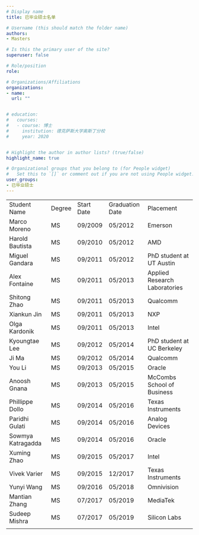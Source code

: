 ```yaml
---
# Display name
title: 已毕业硕士名单

# Username (this should match the folder name)
authors:
- Masters

# Is this the primary user of the site?
superuser: false

# Role/position
role: 

# Organizations/Affiliations
organizations:
- name: 
  url: ""


# education:
#   courses:
#   - course: 博士
#     institution: 德克萨斯大学奥斯丁分校
#     year: 2020


# Highlight the author in author lists? (true/false)
highlight_name: true

# Organizational groups that you belong to (for People widget)
#   Set this to `[]` or comment out if you are not using People widget.
user_groups:
- 已毕业硕士
---
```


<table>
    <tr>
        <td>Student Name</td>
        <td>Degree</td>
        <td>Start Date</td>
        <td>Graduation Date</td>
        <td>Placement</td>
    </tr>
    <tr>
        <td>Marco Moreno</td>
        <td>MS</td>
        <td>09/2009</td>
        <td>05/2012</td>
        <td>Emerson</td>
    </tr>
    <tr>
        <td>Harold Bautista</td>
        <td>MS</td>
        <td>09/2010</td>
        <td>05/2012</td>
        <td>AMD</td>
    </tr>
    <tr>
        <td>Miguel Gandara</td>
        <td>MS</td>
        <td>09/2011</td>
        <td>05/2012</td>
        <td>PhD student at UT Austin</td>
    </tr>
    <tr>
        <td>Alex Fontaine</td>
        <td>MS</td>
        <td>09/2011</td>
        <td>05/2013</td>
        <td>Applied Research Laboratories</td>
    </tr>
    <tr>
        <td>Shitong Zhao</td>
        <td>MS</td>
        <td>09/2011</td>
        <td>05/2013</td>
        <td>Qualcomm</td>
    </tr>
    <tr>
        <td>Xiankun Jin</td>
        <td>MS</td>
        <td>09/2011</td>
        <td>05/2013</td>
        <td>NXP</td>
    </tr>
    <tr>
        <td>Olga Kardonik</td>
        <td>MS</td>
        <td>09/2011</td>
        <td>05/2013</td>
        <td>Intel</td>
    </tr>
    <tr>
        <td>Kyoungtae Lee</td>
        <td>MS</td>
        <td>09/2012</td>
        <td>05/2014</td>
        <td>PhD student at UC Berkeley</td>
    </tr>
    <tr>
        <td>Ji Ma</td>
        <td>MS</td>
        <td>09/2012</td>
        <td>05/2014</td>
        <td>Qualcomm</td>
    </tr>
    <tr>
        <td>You Li</td>
        <td>MS</td>
        <td>09/2013</td>
        <td>05/2015</td>
        <td>Oracle</td>
    </tr>
    <tr>
        <td>Anoosh Gnana</td>
        <td>MS</td>
        <td>09/2013</td>
        <td>05/2015</td>
        <td>McCombs School of Business</td>
    </tr>
    <tr>
        <td>Phillippe Dollo</td>
        <td>MS</td>
        <td>09/2014</td>
        <td>05/2016</td>
        <td>Texas Instruments</td>
    </tr>
    <tr>
        <td>Paridhi Gulati</td>
        <td>MS</td>
        <td>09/2014</td>
        <td>05/2016</td>
        <td>Analog Devices</td>
    </tr>
    <tr>
        <td>Sowmya Katragadda</td>
        <td>MS</td>
        <td>09/2014</td>
        <td>05/2016</td>
        <td>Oracle</td>
    </tr>
    <tr>
        <td>Xuming Zhao</td>
        <td>MS</td>
        <td>09/2015</td>
        <td>05/2017</td>
        <td>Intel </td>
    </tr>
    <tr>
        <td>Vivek Varier </td>
        <td>MS</td>
        <td>09/2015</td>
        <td>12/2017</td>
        <td>Texas Instruments</td>
    </tr>
    <tr>
        <td>Yunyi Wang</td>
        <td>MS</td>
        <td>09/2016</td>
        <td>05/2018</td>
        <td>Omnivision</td>
    </tr>
    <tr>
        <td>Mantian Zhang</td>
        <td>MS</td>
        <td>07/2017</td>
        <td>05/2019</td>
        <td>MediaTek </td>
    </tr>
    <tr>
        <td>Sudeep Mishra</td>
        <td>MS</td>
        <td>07/2017</td>
        <td>05/2019</td>
        <td>Silicon Labs </td>
    </tr>
    <tr>
        <td></td>
    </tr>
</table>